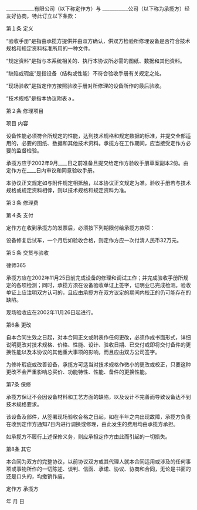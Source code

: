 
 ____________有限公司（以下称定作方）与 ___________公司（以下称为承揽方）经友好协商，特此订立以下条款： 
 
 第１条 定义 
 
 “验收手册”是指由承揽方提供并由双方确认，供双方检验所修理设备是否符合技术规格和规定资料标准所用的一种文件。 
 
 “规定资料”是指与本系统相关的、执行本协议所必需的图纸、数据和其他资料。 
 
 “缺陷或瑕疵”是指设备（结构或性能）不符合验收手册有关规定之处。 
 
 “现场验收”是指定作方按照验收手册对所修理的设备所作的最后验收。 
 
 “技术规格”是指本协议附表ａ。 
 
 第２条 修理项目 
 
 项目 内容 
 
 设备性能必须符合所规定的性能，达到技术规格和规定数据的标准，并提交全部适用的，必要的图纸、数据和其他技术资料。承揽方在工作期间，应当接受定作方必要的监督检验。 
 
 承揽方应于2002年9月____日之前准备且提交给定作方验收手册草案副本2份。由定作方在____日内审议和同意验收手册。 
 
 本协议正文规定如与附件规定相抵触，以本协议正文规定为准。验收手册若与技术规格或规定资料相悖，则以技术规格和规定资料为准。 
 
 第３条 修理费 
 
 第４条 支付 
 
 定作方在收到承揽方的发票后，必须按下列期限付给承揽方款项： 
 
 设备修复后试车，一个月后如验收合格，则定作方应一次付清人民币32万元。 
 
 第５条 交货与验收 
 




 
律师365






 承揽方应在2002年11月25日前完成设备的修理和调试工作；并完成验收手册所规定的各项检测；同时，承揽方须在设备验收单证上签字，证明业已完成检测。验收单证上应注明双方认可的，且应由承揽方在双方议定的期间内校正的仍可能存在的缺陷。 

 

 现场验收应在2002年11月26日起进行。 

 

 第6条 更改 

 

 自本合同生效之日起，对本合同正文或附表作任何更改，必须作成书面形式，详细说明更改对技术规格、价格、性能、设计、验收日期、已交付或即将交付备件的更换性能以及本协议的其他重大事项的影响，而且应由双方公司签字。 

 

 为修补瑕疵或改善设备，承揽方可适当对技术规格作微小的更改或校正，只要这种更改不会严重影响总买价、功能特性、性能、备件的更换性能。 

 

 第7条 保修 

 

 承揽方保证不会因设备材料和工艺方面的缺陷，以及设计不完善而导致设备达不到技术规格要求。 

 

 该设备及部件，从签署现场验收合格之日起，如在半年之内出现故障，承揽方负责在收到定作方通知7日内进行调换或修理，由此发生的费用均由承揽方承担。 

 

 如承揽方不履行上述保修义务，则应承担定作方由此而引起的一切损失。 

 

 第8条 其它 

 

 本合同为双方的完整协议，以前协议双方或其代理人就本合同适用或涉及的任何事项或事物所作的一切陈述、谈判、信函、承诺、协议、协商和合同，无论是书面的还是口头的，均撤销作废。 

 

 定作方 承揽方 

 

 年 月 日 

    

  

  

 


 

 
 
 
 
 
  


  
 

  


  


  
 
 
 
 

